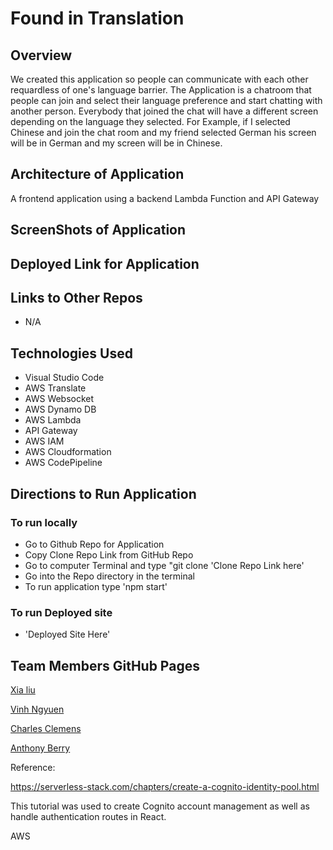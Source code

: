 # Found in Translation
<!-- An overview of the application and its functionality -->
## Overview

We created this application so people can communicate with each other requardless of one's language barrier. The Application is a chatroom that people can join and select their language preference and start chatting with another person. Everybody that joined the chat will have a different screen depending on the language they selected. For Example, if I selected Chinese and join the chat room and my friend selected German his screen will be in German and my screen will be in Chinese.

<!-- An architecture and/or data-flow drawing (preferably in UML) that illustrates how your application works. -->
## Architecture of Application
A frontend application using a backend Lambda Function and API Gateway
<!-- Screenshots of the application -->
## ScreenShots of Application

<!-- A link to the deployed application (where applicable) -->
##  Deployed Link for Application
<!-- Links to any other repos used in the application (where applicable) -->
## Links to Other Repos
- N/A
<!-- A list of technologies used in the application -->
## Technologies Used

- Visual Studio Code
- AWS Translate
- AWS Websocket
- AWS Dynamo DB
- AWS Lambda
- API Gateway
- AWS IAM
- AWS Cloudformation
- AWS CodePipeline

<!-- Directions to run the application, both for local development and in production -->
## Directions to Run Application
### To run locally

- Go to Github Repo for Application
- Copy Clone Repo Link from GitHub Repo
- Go to computer Terminal and type "git clone 'Clone Repo Link here'
- Go into the Repo directory in the terminal
- To run application type 'npm start'

### To run Deployed site

- 'Deployed Site Here'
<!-- these should be very detailed! -->
<!-- Links to each team member's GitHub profile -->

## Team Members GitHub Pages

[Xia liu](https://github.com/xialiu1988)

[Vinh Ngyuen](https://github.com/nguyenvinh2)

[Charles Clemens](https://github.com/CClemensJr)

[Anthony Berry](https://github.com/Antberry)

Reference:

https://serverless-stack.com/chapters/create-a-cognito-identity-pool.html

This tutorial was used to create Cognito account management as well as handle authentication routes in React.

AWS 